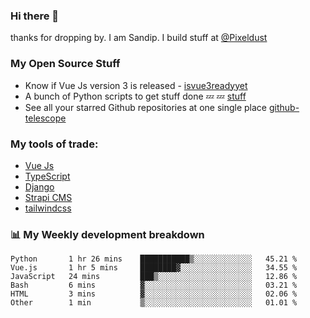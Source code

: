 ### Hi there 👋

thanks for dropping by.
I am Sandip. I build stuff at [@Pixeldust](github.com/pixeldust-in/)

###  **My Open Source Stuff**

 - Know if Vue Js version 3 is released -  [isvue3readyyet](https://github.com/sandiprb/isvue3readyyet)
 - A bunch of Python scripts to get stuff done 💤 💤 [stuff](https://github.com/sandiprb/stuff)
 - See all your starred Github repositories at one single place [github-telescope](https://github.com/sandiprb/github-telescope)



###  **My tools of trade:**
 - [Vue Js](https://github.com/vuejs/vue/)
 - [TypeScript](https://github.com/microsoft/TypeScript)
 - [Django](github.com/django/django)
 - [Strapi CMS](github.com/strapi/strapi)
 - [tailwindcss](https://github.com/tailwindlabs/tailwindcss)


###  📊 **My Weekly development breakdown**
<!--START_SECTION:waka-->

```text
Python       1 hr 26 mins    ███████████▒░░░░░░░░░░░░░   45.21 %
Vue.js       1 hr 5 mins     ████████▓░░░░░░░░░░░░░░░░   34.55 %
JavaScript   24 mins         ███▒░░░░░░░░░░░░░░░░░░░░░   12.86 %
Bash         6 mins          ▓░░░░░░░░░░░░░░░░░░░░░░░░   03.21 %
HTML         3 mins          ▓░░░░░░░░░░░░░░░░░░░░░░░░   02.06 %
Other        1 min           ▒░░░░░░░░░░░░░░░░░░░░░░░░   01.01 %
```

<!--END_SECTION:waka-->
